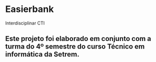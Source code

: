 # Easierbank

Interdisciplinar CTI

## Este projeto foi elaborado em conjunto com a turma do 4º semestre do curso Técnico em informática da Setrem.
